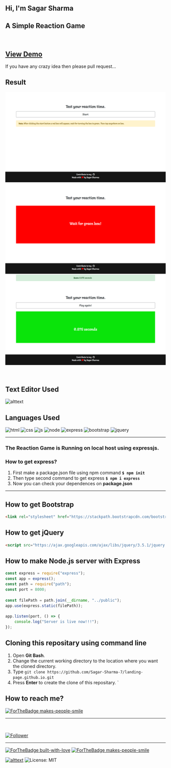 ## Hi, I'm Sagar Sharma
## A Simple Reaction Game
<br>

## [View Demo]()

If you have any crazy idea then please pull request...

## Result
<p align="center">
  <img src="public/image/result1.png" title="result">
  <br>
  <img src="public/image/result2.png" title="result">
  <br>
  <img src="public/image/result3.png" title="result">
</p>

<br>


## Text Editor Used
![alttext](https://img.shields.io/badge/Visual_Studio_Code-0078D4?style=for-the-badge&logo=visual%20studio%20code&logoColor=white)

## Languages Used
<p float="left">

 ![html](https://img.shields.io/badge/HTML5-E34F26?style=for-the-badge&logo=html5&logoColor=white)
 ![css](https://img.shields.io/badge/CSS3-1572B6?style=for-the-badge&logo=css3&logoColor=white)
 ![js](https://img.shields.io/badge/JavaScript-F7DF1E?style=for-the-badge&logo=javascript&logoColor=black)
 ![node](https://img.shields.io/badge/Node.js-43853D?style=for-the-badge&logo=node.js&logoColor=white)
 ![express](https://img.shields.io/badge/express-000000?style=for-the-badge&logo=express&logoColor=white)
 ![bootstrap](https://img.shields.io/badge/Bootstrap-563D7C?style=for-the-badge&logo=bootstrap&logoColor=white)
 ![jquery](https://img.shields.io/badge/jQuery-0769AD?style=for-the-badge&logo=jquery&logoColor=white)


</p>
<hr>

### The Reaction Game is Running on local host using expressjs.

### How to get express?
1. First make a package.json file using npm command **`$ npm init`**
2. Then type second command to get express **`$ npm i express`**
3. Now you can check your dependences on **package.json**

 <hr>

 ## How to get Bootstrap
 ```html
<link rel="stylesheet" href="https://stackpath.bootstrapcdn.com/bootstrap/4.3.1/css/bootstrap.min.css" integrity="sha384-ggOyR0iXCbMQv3Xipma34MD+dH/1fQ784/j6cY/iJTQUOhcWr7x9JvoRxT2MZw1T" crossorigin="anonymous"> 
```

## How to get jQuery
```html
<script src="https://ajax.googleapis.com/ajax/libs/jquery/3.5.1/jquery.min.js"></script>
```


## How to make Node.js server with Express
```js
const express = require("express");
const app = express();
const path = require("path");
const port = 8000;

const filePath = path.join(__dirname, "../public");
app.use(express.static(filePath));

app.listen(port, () => {
    console.log("Server is live now!!!");
});
```

 ## Cloning this repositary using command line
 1. Open **Git Bash**.
 1. Change the current working directory to the location where you want the cloned directory.
 1. Type `git clone https://github.com/Sagar-Sharma-7/landing-page.github.io.git`
 1. Press **Enter** to create the clone of this repositary.
 `


 ## How to reach me?
 [ ![ForTheBadge makes-people-smile](https://img.shields.io/badge/Gmail-D14836?style=for-the-badge&logo=gmail&logoColor=white)](mailto:6969sagarsharma@gmail.com)
 <hr>
 <br>

[![Follower](https://img.shields.io/github/followers/sagar-sharma-7?style=social)](https://github.com/Sagar-Sharma-7)
 <hr>
 <p float="left">

[![ForTheBadge built-with-love](https://forthebadge.com/images/badges/built-with-love.svg)](https://github.com/Sagar-Sharma-7)
[ ![ForTheBadge makes-people-smile](https://forthebadge.com/images/badges/makes-people-smile.svg)](https://github.com/Sagar-Sharma-7)

</p>


[![alttext](https://img.shields.io/badge/GitHub-100000?style=for-the-badge&logo=github&logoColor=white)](https://github.com/Sagar-Sharma-7)
![License: MIT](https://img.shields.io/badge/License-MIT-black.svg)




